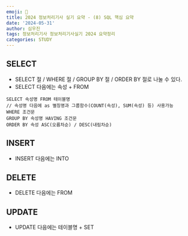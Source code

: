```yaml
---
emoji: 🪪
title: 2024 정보처리기사 실기 요약 - (8) SQL 핵심 요약
date: '2024-05-31'
author: 심우진
tags: 정보처리기사 정보처리기사실기 2024 요약정리
categories: STUDY
---
```


## SELECT

- SELECT 절 / WHERE 절 / GROUP BY 절 / ORDER BY 절로 나눌 수 있다.
- SELECT 다음에는 속성 + FROM 

```
SELECT 속성명 FROM 테이블명
// 속성명 다음에 as 별칭명과 그룹함수(COUNT(속성), SUM(속성) 등) 사용가능
WHERE 조건문
GROUP BY 속성명 HAVING 조건문
ORDER BY 속성 ASC(오름차순) / DESC(내림차순)
```

## INSERT

- INSERT 다음에는 INTO

## DELETE

- DELETE 다음에는 FROM

## UPDATE

- UPDATE 다음에는 테이블명 + SET

```toc

```